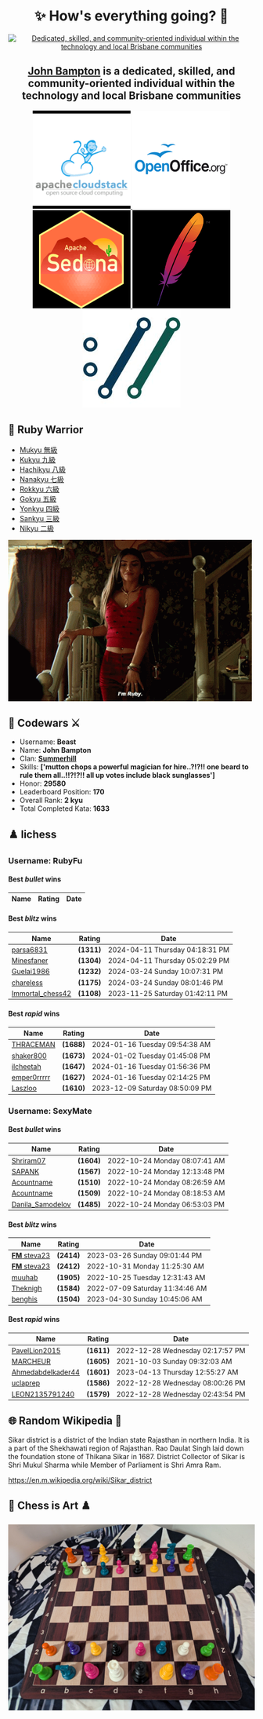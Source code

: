 <!-- start-data -->
<div align="center"><h1>✨ How's everything going? 👋</h1>

  <p>
    <a href="https://github.com/john-bampton">
      <img src="https://avatars.githubusercontent.com/u/23456618?s=200&v=4"
        alt="Dedicated, skilled, and community-oriented individual within the technology and local Brisbane communities" title="John Bampton">
    </a>
  </p>
  <h2><a href="https://github.com/john-bampton">John Bampton</a> is a dedicated, skilled, and community-oriented individual within the technology and local Brisbane communities</h2>
</div>

<div align="center">
  <a href="https://cloudstack.apache.org/who">
    <img src="./projects/apache-cloudstack.png" alt="Apache CloudStack Team Members" title="Apache CloudStack Team Members">
  </a>

  <a href="https://people.apache.org/phonebook.html?unix=openoffice">
    <img src="./projects/apache-openoffice.png" alt="Apache OpenOffice Team Members" title="Apache OpenOffice Team Members">
  </a>

  <a href="https://sedona.apache.org/latest-snapshot/community/contributor/">
    <img src="./projects/apache-sedona.png" alt="Apache Sedona Team Members" title="Apache Sedona Team Members">
  </a>

  <a href="https://www.mail-archive.com/dev@cloudstack.apache.org/msg100220.html">
    <img src="./projects/apache.png" alt="Happy Days at The ASF" title="Happy Days at The ASF">
  </a>

  <a href="https://curl.se/docs/thanks.html">
    <img src="./projects/curl.png" alt="Thanks for Your Contribution to the curl Project!" title="Thanks for Your Contribution to the curl Project!">
  </a>
</div>

## 🥋 Ruby Warrior

- [Mukyu 無級](https://github.com/robygems)
- [Kukyu 九級](https://github.com/ruby/ruby/commit/97a114de44c71c688e8ba928da41bc396153ef5d)
- [Hachikyu 八級](https://github.com/sponsors/hsbt#sponsors)
- [Nanakyu 七級](https://github.com/whitesmith/rubycritic/graphs/contributors)
- [Rokkyu 六級](https://github.com/mruby/mruby.github.io/graphs/contributors)
- [Gokyu 五級](https://contributors.rubyonrails.org/)
- [Yonkyu 四級](https://github.com/mruby/mgem-list/graphs/contributors)
- [Sankyu 三級](https://github.com/mruby/mruby/graphs/contributors)
- [Nikyu 二級](https://www.codewars.com/users/Beast)

![I'm Ruby !??!!! 👺](images/ImRuby.gif)

## 🧠 Codewars ⚔️

- Username: __Beast__
- Name: __John Bampton__
- Clan: __[Summerhill](https://en.wikipedia.org/wiki/Summerhill_School)__
- Skills: __['mutton chops a powerful magician for hire..?!?!! one beard to rule them all..!!?!?!! all up votes include black sunglasses']__
- Honor: __29580__
- Leaderboard Position: __170__
- Overall Rank: __2 kyu__
- Total Completed Kata: __1633__

## ♟️ lichess

### Username: RubyFu

#### Best *bullet* wins

| Name | Rating | Date |
| - | - | - |

#### Best *blitz* wins

| Name | Rating | Date |
| - | - | - |
| [parsa6831](https://lichess.org/@/parsa6831) | __(1311)__ | 2024-04-11 Thursday 04:18:31 PM |
| [Minesfaner](https://lichess.org/@/Minesfaner) | __(1304)__ | 2024-04-11 Thursday 05:02:29 PM |
| [Guelai1986](https://lichess.org/@/Guelai1986) | __(1232)__ | 2024-03-24 Sunday 10:07:31 PM |
| [chareless](https://lichess.org/@/chareless) | __(1175)__ | 2024-03-24 Sunday 08:01:46 PM |
| [Immortal_chess42](https://lichess.org/@/Immortal_chess42) | __(1108)__ | 2023-11-25 Saturday 01:42:11 PM |

#### Best *rapid* wins

| Name | Rating | Date |
| - | - | - |
| [THRACEMAN](https://lichess.org/@/THRACEMAN) | __(1688)__ | 2024-01-16 Tuesday 09:54:38 AM |
| [shaker800](https://lichess.org/@/shaker800) | __(1673)__ | 2024-01-02 Tuesday 01:45:08 PM |
| [ilcheetah](https://lichess.org/@/ilcheetah) | __(1647)__ | 2024-01-16 Tuesday 01:56:36 PM |
| [emper0rrrrr](https://lichess.org/@/emper0rrrrr) | __(1627)__ | 2024-01-16 Tuesday 02:14:25 PM |
| [Laszloo](https://lichess.org/@/Laszloo) | __(1610)__ | 2023-12-09 Saturday 08:50:09 PM |

### Username: SexyMate

#### Best *bullet* wins

| Name | Rating | Date |
| - | - | - |
| [Shriram07](https://lichess.org/@/Shriram07) | __(1604)__ | 2022-10-24 Monday 08:07:41 AM |
| [SAPANK](https://lichess.org/@/SAPANK) | __(1567)__ | 2022-10-24 Monday 12:13:48 PM |
| [Acountname](https://lichess.org/@/Acountname) | __(1510)__ | 2022-10-24 Monday 08:26:59 AM |
| [Acountname](https://lichess.org/@/Acountname) | __(1509)__ | 2022-10-24 Monday 08:18:53 AM |
| [Danila_Samodelov](https://lichess.org/@/Danila_Samodelov) | __(1485)__ | 2022-10-24 Monday 06:53:03 PM |

#### Best *blitz* wins

| Name | Rating | Date |
| - | - | - |
| [__FM__ steva23](https://lichess.org/@/steva23) | __(2414)__ | 2023-03-26 Sunday 09:01:44 PM |
| [__FM__ steva23](https://lichess.org/@/steva23) | __(2412)__ | 2022-10-31 Monday 11:25:30 AM |
| [muuhab](https://lichess.org/@/muuhab) | __(1905)__ | 2022-10-25 Tuesday 12:31:43 AM |
| [Theknigh](https://lichess.org/@/Theknigh) | __(1584)__ | 2022-07-09 Saturday 11:34:46 AM |
| [benghis](https://lichess.org/@/benghis) | __(1504)__ | 2023-04-30 Sunday 10:45:06 AM |

#### Best *rapid* wins

| Name | Rating | Date |
| - | - | - |
| [PavelLion2015](https://lichess.org/@/PavelLion2015) | __(1611)__ | 2022-12-28 Wednesday 02:17:57 PM |
| [MARCHEUR](https://lichess.org/@/MARCHEUR) | __(1605)__ | 2021-10-03 Sunday 09:32:03 AM |
| [Ahmedabdelkader44](https://lichess.org/@/Ahmedabdelkader44) | __(1601)__ | 2023-04-13 Thursday 12:55:27 AM |
| [uclaprep](https://lichess.org/@/uclaprep) | __(1586)__ | 2022-12-28 Wednesday 08:00:26 PM |
| [LEON2135791240](https://lichess.org/@/LEON2135791240) | __(1579)__ | 2022-12-28 Wednesday 02:43:54 PM |

## 🌐 Random Wikipedia 📘

Sikar district is a district of the Indian state Rajasthan in northern India. It is a part of the Shekhawati region of Rajasthan. Rao Daulat Singh laid down the foundation stone of Thikana Sikar in 1687. District Collector of Sikar is Shri Mukul Sharma while Member of Parliament is Shri Amra Ram.

https://en.m.wikipedia.org/wiki/Sikar_district

## 🎨 Chess is Art ♟️

![Chess Art 1](images/multi-color-chess-set.jpg)
